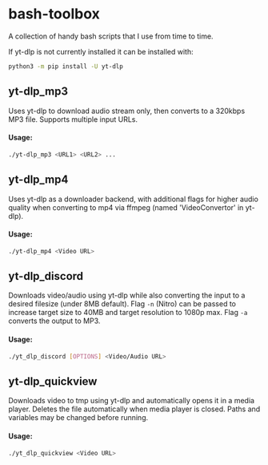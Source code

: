 # bash-toolbox
A collection of handy bash scripts that I use from time to time.

If yt-dlp is not currently installed it can be installed with:
```bash
python3 -m pip install -U yt-dlp
```

## yt-dlp_mp3
Uses yt-dlp to download audio stream only, then converts to a 320kbps MP3 file. Supports multiple input URLs.

#### Usage:
```bash
./yt-dlp_mp3 <URL1> <URL2> ...
```

## yt-dlp_mp4
Uses yt-dlp as a downloader backend, with additional flags for higher audio quality when converting to mp4 via ffmpeg (named 'VideoConvertor' in yt-dlp).

#### Usage:
```bash
./yt-dlp_mp4 <Video URL>
```

## yt-dlp_discord
Downloads video/audio using yt-dlp while also converting the input to a desired filesize (under 8MB default). Flag `-n` (Nitro) can be passed to increase target size to 40MB and target resolution to 1080p max. Flag `-a` converts the output to MP3.

#### Usage:
```bash
./yt_dlp_discord [OPTIONS] <Video/Audio URL>
```

## yt-dlp_quickview
Downloads video to tmp using yt-dlp and automatically opens it in a media player. Deletes the file automatically when media player is closed. Paths and variables may be changed before running.

#### Usage:
```bash
./yt_dlp_quickview <Video URL>
```
